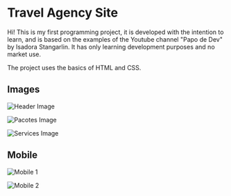 # Travel Agency Site

Hi! This is my first programming project, it is developed with the intention to learn, and is based on the examples of the Youtube channel "Papo de Dev" by Isadora Stangarlin. It has only learning development purposes and no market use.

The project uses the basics of HTML and CSS.

## Images
![Header Image](https://github.com/ViniMerc/teste1/blob/master/assets/Capturar%201.PNG?raw=true)<p>
![Pacotes Image](https://github.com/ViniMerc/teste1/blob/master/assets/Capturar%202.PNG?raw=true)<p>![Services Image](https://github.com/ViniMerc/teste1/blob/master/assets/Capturar%203.PNG?raw=true)
## Mobile 
![Mobile 1](https://github.com/ViniMerc/teste1/blob/master/assets/Capturar%20mobile.PNG?raw=true)

![Mobile 2](https://github.com/ViniMerc/teste1/blob/master/assets/Capturar%20%202.PNG?raw=true)
